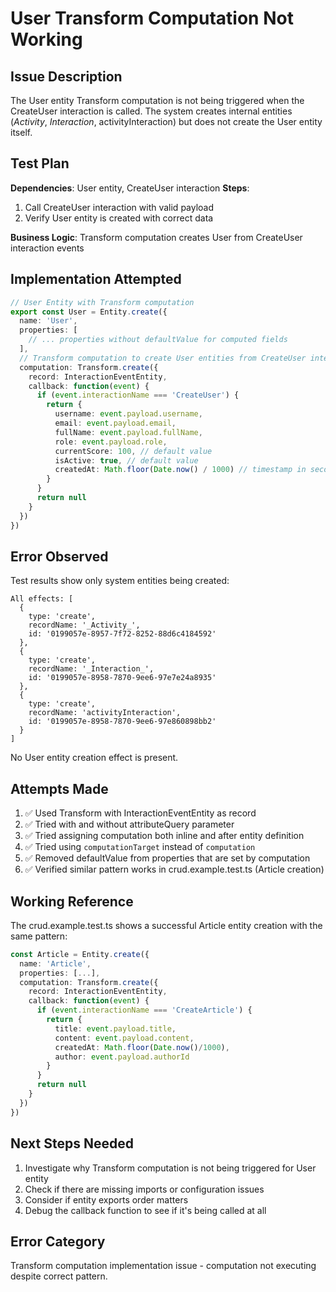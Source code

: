 # User Transform Computation Not Working

## Issue Description
The User entity Transform computation is not being triggered when the CreateUser interaction is called. The system creates internal entities (_Activity_, _Interaction_, activityInteraction) but does not create the User entity itself.

## Test Plan
**Dependencies**: User entity, CreateUser interaction
**Steps**: 
1. Call CreateUser interaction with valid payload
2. Verify User entity is created with correct data

**Business Logic**: Transform computation creates User from CreateUser interaction events

## Implementation Attempted
```typescript
// User Entity with Transform computation
export const User = Entity.create({
  name: 'User',
  properties: [
    // ... properties without defaultValue for computed fields
  ],
  // Transform computation to create User entities from CreateUser interactions
  computation: Transform.create({
    record: InteractionEventEntity,
    callback: function(event) {
      if (event.interactionName === 'CreateUser') {
        return {
          username: event.payload.username,
          email: event.payload.email,
          fullName: event.payload.fullName,
          role: event.payload.role,
          currentScore: 100, // default value
          isActive: true, // default value  
          createdAt: Math.floor(Date.now() / 1000) // timestamp in seconds
        }
      }
      return null
    }
  })
})
```

## Error Observed
Test results show only system entities being created:
```
All effects: [
  {
    type: 'create',
    recordName: '_Activity_',
    id: '0199057e-8957-7f72-8252-88d6c4184592'
  },
  {
    type: 'create',
    recordName: '_Interaction_',
    id: '0199057e-8958-7870-9ee6-97e7e24a8935'
  },
  {
    type: 'create',
    recordName: 'activityInteraction',
    id: '0199057e-8958-7870-9ee6-97e860898bb2'
  }
]
```

No User entity creation effect is present.

## Attempts Made
1. ✅ Used Transform with InteractionEventEntity as record
2. ✅ Tried with and without attributeQuery parameter
3. ✅ Tried assigning computation both inline and after entity definition
4. ✅ Tried using `computationTarget` instead of `computation`
5. ✅ Removed defaultValue from properties that are set by computation
6. ✅ Verified similar pattern works in crud.example.test.ts (Article creation)

## Working Reference
The crud.example.test.ts shows a successful Article entity creation with the same pattern:
```typescript
const Article = Entity.create({
  name: 'Article',
  properties: [...],
  computation: Transform.create({
    record: InteractionEventEntity,
    callback: function(event) {
      if (event.interactionName === 'CreateArticle') {
        return {
          title: event.payload.title,
          content: event.payload.content,
          createdAt: Math.floor(Date.now()/1000),
          author: event.payload.authorId
        }
      }
      return null
    }
  })
})
```

## Next Steps Needed
1. Investigate why Transform computation is not being triggered for User entity
2. Check if there are missing imports or configuration issues
3. Consider if entity exports order matters
4. Debug the callback function to see if it's being called at all

## Error Category
Transform computation implementation issue - computation not executing despite correct pattern.